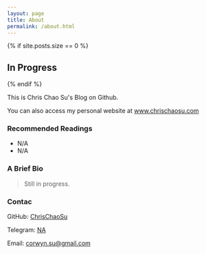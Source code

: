 ```yaml
---
layout: page
title: About
permalink: /about.html
---
```


{% if site.posts.size == 0 %}
  <h2>In Progress</h2>
{% endif %}


This is Chris Chao Su's Blog on Github.

You can also access my personal website at www.chrischaosu.com


### Recommended Readings
* N/A
* N/A

### A Brief Bio

> Still in progress.

### Contac

GitHub: [ChrisChaoSu](https://github.com/chrischaosu)

Telegram: [NA](NA)

Email: corwyn.su@gmail.com

